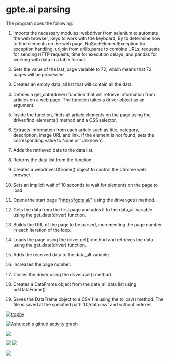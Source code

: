 # gpte.ai parsing

The program does the following:

1. Imports the necessary modules: webdriver from selenium to automate the web browser, Keys to work with the keyboard, By to determine how to find elements on the web page, NoSuchElementException for exception handling, urljoin from urllib.parse to combine URLs, requests for sending HTTP requests, time for execution delays, and pandas for working with data in a table format.

2. Sets the value of the last_page variable to 72, which means that 72 pages will be processed.

3. Creates an empty data_all list that will contain all the data.

4. Defines a get_data(driver) function that will retrieve information from articles on a web page. The function takes a driver object as an argument.

5. Inside the function, finds all article elements on the page using the driver.find_elements() method and a CSS selector.

6. Extracts information from each article such as title, category, description, image URL and link. If the element is not found, sets the corresponding value to None or 'Unknown'.

7. Adds the retrieved data to the data list.

8. Returns the data list from the function.

9. Creates a webdriver.Chrome() object to control the Chrome web browser.

10. Sets an implicit wait of 10 seconds to wait for elements on the page to load.

11. Opens the start page "https://gpte.ai/" using the driver.get() method.

12. Gets the data from the first page and adds it to the data_all variable using the get_data(driver) function.

13. Builds the URL of the page to be parsed, incrementing the page number in each iteration of the loop.

14. Loads the page using the driver.get() method and retrieves the data using the get_data(driver) function.

15. Adds the received data to the data_all variable.

16. Increases the page number.

17. Closes the driver using the driver.quit() method.

18. Creates a DataFrame object from the data_all data list using pd.DataFrame().

19. Saves the DataFrame object to a CSV file using the to_csv() method. The file is saved at the specified path 'D:/data.csv' and without indexes.

[![trophy](https://github-profile-trophy.vercel.app/?username=Vladimir0657305)]([https://github.com/ryo-ma/github-profile-trophy](https://github.com/Vladimir0657305))

[![Ashutosh's github activity graph](https://github-readme-activity-graph.cyclic.app/graph?username=Vladimir0657305&theme=react)](https://github.com/ashutosh00710/github-readme-activity-graph)

![](https://github-profile-summary-cards.vercel.app/api/cards/profile-details?username=Vladimir0657305&theme=solarized_dark)

![](https://github-profile-summary-cards.vercel.app/api/cards/most-commit-language?username=Vladimir0657305&theme=solarized_dark)
![](https://github-profile-summary-cards.vercel.app/api/cards/stats?username=Vladimir0657305&theme=solarized_dark)

![](https://komarev.com/ghpvc/?username=Vladimir0657305)
